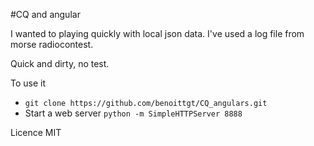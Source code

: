 #CQ and angular

I wanted to playing quickly with local json data. I've used a log file from morse radiocontest.

Quick and dirty, no test.

To use it
* `git clone https://github.com/benoittgt/CQ_angulars.git`
* Start a web server `python -m SimpleHTTPServer 8888`

Licence MIT

